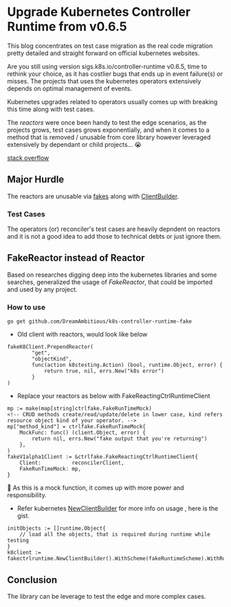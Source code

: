 # Upgrade Kubernetes Controller Runtime from v0.6.5
This blog concentrates on test case migration as the real code migration pretty detailed and straight forward on official kubernetes websites.

Are you still using version sigs.k8s.io/controller-runtime v0.6.5, time to rethink your choice, as it has costlier bugs that ends up in event failure(s) or misses. The projects that uses the kubernetes operators extensively depends on optimal management of events.

Kubernetes upgrades related to operators usually comes up with breaking this time along with test cases.

The *reactors* were once been handy to test the edge scenarios, as the projects grows, test cases grows exponentially, and when it comes to a method that is removed / unusable from core library however leveraged extensively by dependant or child projects... 😭

[stack overflow](https://stackoverflow.com/questions/67121718/is-there-a-way-to-end-to-end-test-a-controller-runtime-operator-in-conjunction-w)

## Major Hurdle
The reactors are unusable via [fakes](https://pkg.go.dev/sigs.k8s.io/controller-runtime@v0.8.3/pkg/client/fake) along with [ClientBuilder](https://pkg.go.dev/sigs.k8s.io/controller-runtime/pkg/client/fake#NewClientBuilder).

### Test Cases
The operators (or) reconciler's test cases are heavily depndent on reactors and it is not a good idea to add those to technical debts or just ignore them.

## FakeReactor instead of Reactor
Based on researches digging deep into the kubernetes libraries and some searches, generalized the usage of *FakeReactor*, that could be imported and used by any project.

### How to use

```
go get github.com/DreamAmbitious/k8s-controller-runtime-fake
```

- Old client with reactors, would look like below
```
fakeK8Client.PrependReactor(
		"get",
		"objectKind",
		func(action k8stesting.Action) (bool, runtime.Object, error) {
			return true, nil, errs.New("k8s error")
		}
)
```

- Replace your reactors as below with FakeReactingCtrlRuntimeClient

```
mp := make(map[string]ctrlfake.FakeRunTimeMock)
<!-- CRUD methods create/read/update/delete in lower case, kind refers resource object kind of your operator. -->
mp["method_kind"] = ctrlfake.FakeRunTimeMock{
	MockFunc: func() (client.Object, error) {
		return nil, errs.New("fake output that you're returning")
	},
)
fakeV1alpha1Client := &ctrlfake.FakeReactingCtrlRuntimeClient{
	Client:          reconcilerClient,
	FakeRunTimeMock: mp,
}
```

:do_not_litter: As this is a mock function, it comes up with more power and responsibility.

- Refer kubernetes [NewClientBuilder](https://pkg.go.dev/sigs.k8s.io/controller-runtime/pkg/client/fake#NewClientBuilder) for more info on usage , here is the gist.

```
initObjects := []runtime.Object{
	// load all the objects, that is required during runtime while testing
}
k8client := fakectrlruntime.NewClientBuilder().WithScheme(fakeRuntimeScheme).WithRuntimeObjects(initObjects...).Build()
```

## Conclusion
The library can be leverage to test the edge and more complex cases.